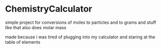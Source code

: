 # ChemistryCalculator
simple project for conversions of moles to particles and to grams and stuff like that
also does molar mass

made because i was tired of plugging into my calculator and staring at the table of elements
